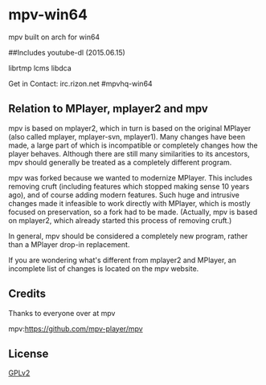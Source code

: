 # mpv-win64
mpv built on arch for win64

##Includes
youtube-dl (2015.06.15)

librtmp
lcms
libdca

Get in Contact: irc.rizon.net #mpvhq-win64

## Relation to MPlayer, mplayer2 and mpv


mpv is based on mplayer2, which in turn is based on the original MPlayer
(also called mplayer, mplayer-svn, mplayer1). Many changes have been made, a
large part of which is incompatible or completely changes how the player
behaves. Although there are still many similarities to its ancestors, mpv
should generally be treated as a completely different program.

mpv was forked because we wanted to modernize MPlayer. This includes
removing cruft (including features which stopped making sense 10 years ago),
and of course adding modern features. Such huge and intrusive changes made it
infeasible to work directly with MPlayer, which is mostly focused on
preservation, so a fork had to be made. (Actually, mpv is based on mplayer2,
which already started this process of removing cruft.)

In general, mpv should be considered a completely new program, rather than a
MPlayer drop-in replacement.

If you are wondering what's different from mplayer2 and MPlayer, an incomplete
list of changes is located on the mpv website.

## Credits

Thanks to everyone over at mpv

mpv:https://github.com/mpv-player/mpv

## License 

[GPLv2](https://github.com/mpv-player/mpv/blob/master/LICENSE)
